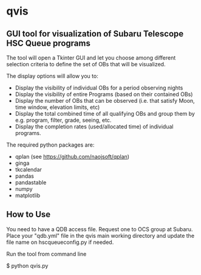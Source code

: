 # qvis
## GUI tool for visualization of Subaru Telescope HSC Queue programs

The tool will open a Tkinter GUI and let you choose among different selection criteria 
to define the set of OBs that will be visualized.

The display options will allow you to:
- Display the visibility of individual OBs for a period observing nights
- Display the visibility of entire Programs (based on their contained OBs) 
- Display the number of OBs that can be observed (i.e. that satisfy Moon, time window, elevation limits, etc) 
- Display the total combined time of all qualifying OBs and group them by e.g. program, filter, grade, seeing, etc.
- Display the completion rates (used/allocated time) of individual programs.

The required python packages are:
- qplan   (see https://github.com/naojsoft/qplan)
- ginga
- tkcalendar
- pandas
- pandastable
- numpy
- matplotlib

## How to Use

You need to have a QDB access file. Request one to OCS group at Subaru. 
Place your "qdb.yml" file in the qvis main working directory and update the file name
on hscqueueconfig.py if needed.

Run the tool from command line

$ python qvis.py
